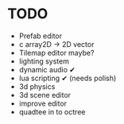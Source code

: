 # TODO

* Prefab editor
* c array2D -> 2D vector
* Tilemap editor maybe?
* lighting system
* dynamic audio ✔
* lua scripting ✔ (needs polish)
* 3d physics
* 3d scene editor
* improve editor
* quadtee in to octree